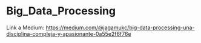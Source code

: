 # Big_Data_Processing
Link a Medium: https://medium.com/@jagamukc/big-data-processing-una-disciplina-compleja-y-apasionante-0a55e2f6f76e

